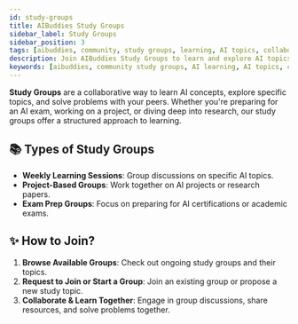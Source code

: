 ```yaml
---
id: study-groups
title: AIBuddies Study Groups
sidebar_label: Study Groups
sidebar_position: 3
tags: [aibuddies, community, study groups, learning, AI topics, collaboration, study buddies]
description: Join AIBuddies Study Groups to learn and explore AI topics with fellow enthusiasts.
keywords: [aibuddies, community study groups, AI learning, AI topics, collaboration, study buddies, AI community]
---
```


**Study Groups** are a collaborative way to learn AI concepts, explore specific topics, and solve problems with your peers. Whether you're preparing for an AI exam, working on a project, or diving deep into research, our study groups offer a structured approach to learning.

## 📚 Types of Study Groups

- **Weekly Learning Sessions**: Group discussions on specific AI topics.
- **Project-Based Groups**: Work together on AI projects or research papers.
- **Exam Prep Groups**: Focus on preparing for AI certifications or academic exams.

## ✨ How to Join?

1. **Browse Available Groups**: Check out ongoing study groups and their topics.
2. **Request to Join or Start a Group**: Join an existing group or propose a new study topic.
3. **Collaborate & Learn Together**: Engage in group discussions, share resources, and solve problems together.
